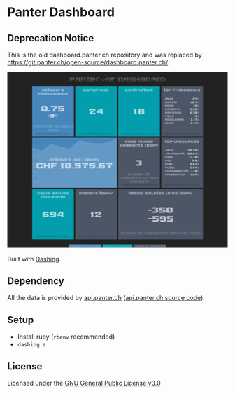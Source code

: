 # Panter Dashboard

## Deprecation Notice
This is the old dashboard.panter.ch repository and was replaced by
<https://git.panter.ch/open-source/dashboard.panter.ch/>

![Screenshot](screenshot.png)

Built with [Dashing](https://shopify.github.io/dashing/).

## Dependency

All the data is provided by [api.panter.ch](https://api.panter.ch)
([api.panter.ch source code](https://github.com/panter/api.panter.ch)).

## Setup

* Install ruby (`rbenv` recommended)
* `dashing s`

## License

Licensed under the [GNU General Public License v3.0](LICENSE)
